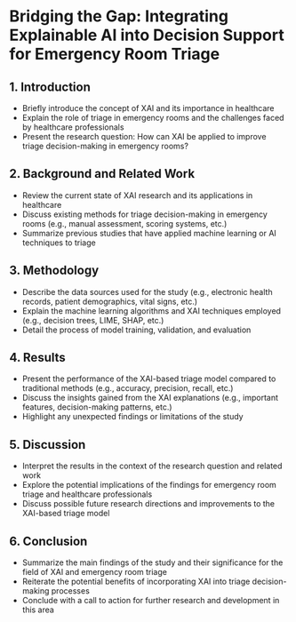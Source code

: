 # Bridging the Gap: Integrating Explainable AI into Decision Support for Emergency Room Triage

## 1. Introduction
- Briefly introduce the concept of XAI and its importance in healthcare
- Explain the role of triage in emergency rooms and the challenges faced by healthcare professionals
- Present the research question: How can XAI be applied to improve triage decision-making in emergency rooms?

## 2. Background and Related Work
- Review the current state of XAI research and its applications in healthcare
- Discuss existing methods for triage decision-making in emergency rooms (e.g., manual assessment, scoring systems, etc.)
- Summarize previous studies that have applied machine learning or AI techniques to triage

## 3. Methodology
- Describe the data sources used for the study (e.g., electronic health records, patient demographics, vital signs, etc.)
- Explain the machine learning algorithms and XAI techniques employed (e.g., decision trees, LIME, SHAP, etc.)
- Detail the process of model training, validation, and evaluation

## 4. Results
- Present the performance of the XAI-based triage model compared to traditional methods (e.g., accuracy, precision, recall, etc.)
- Discuss the insights gained from the XAI explanations (e.g., important features, decision-making patterns, etc.)
- Highlight any unexpected findings or limitations of the study

## 5. Discussion
- Interpret the results in the context of the research question and related work
- Explore the potential implications of the findings for emergency room triage and healthcare professionals
- Discuss possible future research directions and improvements to the XAI-based triage model

## 6. Conclusion
- Summarize the main findings of the study and their significance for the field of XAI and emergency room triage
- Reiterate the potential benefits of incorporating XAI into triage decision-making processes
- Conclude with a call to action for further research and development in this area
